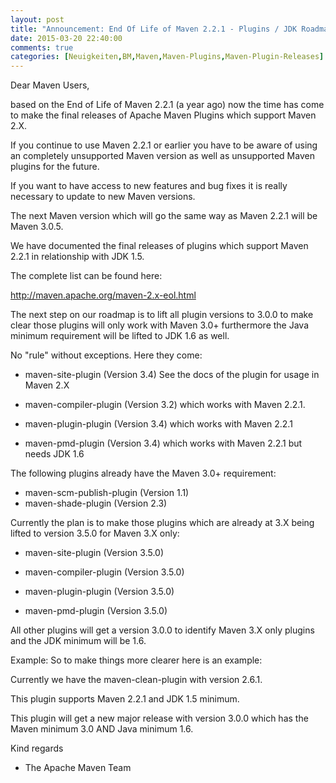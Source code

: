 ```yaml
---
layout: post
title: "Announcement: End Of Life of Maven 2.2.1 - Plugins / JDK Roadmap"
date: 2015-03-20 22:40:00
comments: true
categories: [Neuigkeiten,BM,Maven,Maven-Plugins,Maven-Plugin-Releases]
---
```

Dear Maven Users,

based on the End of Life of Maven 2.2.1 (a year ago) now the time has
come to make the final releases of Apache Maven Plugins which support
Maven 2.X.

If you continue to use Maven 2.2.1 or earlier you have to be aware of
using an completely unsupported Maven version as well as unsupported
Maven plugins for the future.

If you want to have access to new features and bug fixes it is really
necessary to update to new Maven versions.

The next Maven version which will go the same way as Maven 2.2.1 
will be Maven 3.0.5.

We have documented the final releases of plugins which support Maven
2.2.1 in relationship with JDK 1.5.

The complete list can be found here:

http://maven.apache.org/maven-2.x-eol.html

The next step on our roadmap is to lift all plugin versions to 3.0.0 to
make clear those plugins will only work with Maven 3.0+ furthermore the
Java minimum requirement will be lifted to JDK 1.6 as well.

No "rule" without exceptions. Here they come:

 * maven-site-plugin (Version 3.4)
   See the docs of the plugin for usage in Maven 2.X

 * maven-compiler-plugin (Version 3.2)
   which works with Maven 2.2.1.

 * maven-plugin-plugin (Version 3.4)
   which works with Maven 2.2.1

 * maven-pmd-plugin (Version 3.4)
   which works with Maven 2.2.1 but needs JDK 1.6

The following plugins already have the Maven 3.0+ requirement:

* maven-scm-publish-plugin (Version 1.1)
* maven-shade-plugin (Version 2.3)

Currently the plan is to make those plugins which are already at 3.X
being lifted to version 3.5.0 for Maven 3.X only:

 * maven-site-plugin (Version 3.5.0)

 * maven-compiler-plugin (Version 3.5.0)

 * maven-plugin-plugin (Version 3.5.0)

 * maven-pmd-plugin (Version 3.5.0)

All other plugins will get a version 3.0.0 to identify Maven 3.X only
plugins and the JDK minimum will be 1.6.

Example:
  So to make things more clearer here is an example:

  Currently we have the maven-clean-plugin with version 2.6.1.

  This plugin supports Maven 2.2.1 and JDK 1.5 minimum.

  This plugin will get a new major release with version 3.0.0 
  which has the Maven minimum 3.0 AND Java minimum 1.6.

Kind regards 
- The Apache Maven Team 
